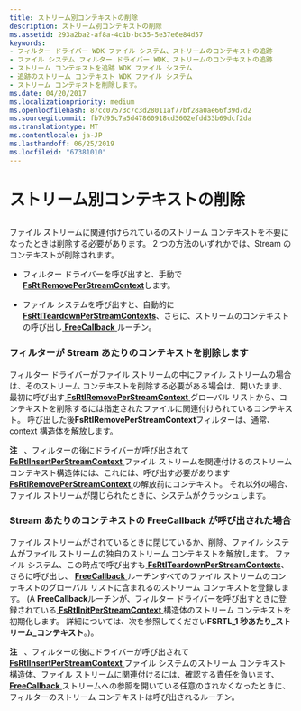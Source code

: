 ```yaml
---
title: ストリーム別コンテキストの削除
description: ストリーム別コンテキストの削除
ms.assetid: 293a2ba2-af8a-4c1b-bc35-5e37e6e84d57
keywords:
- フィルター ドライバー WDK ファイル システム、ストリームのコンテキストの追跡
- ファイル システム フィルター ドライバー WDK、ストリームのコンテキストの追跡
- ストリーム コンテキストを追跡 WDK ファイル システム
- 追跡のストリーム コンテキスト WDK ファイル システム
- ストリーム コンテキストを削除します。
ms.date: 04/20/2017
ms.localizationpriority: medium
ms.openlocfilehash: 87cc07573c7c3d28011af77bf28a0ae66f39d7d2
ms.sourcegitcommit: fb7d95c7a5d47860918cd3602efdd33b69dcf2da
ms.translationtype: MT
ms.contentlocale: ja-JP
ms.lasthandoff: 06/25/2019
ms.locfileid: "67381010"
---
```

# <a name="deleting-a-per-stream-context"></a>ストリーム別コンテキストの削除


## <span id="ddk_deleting_a_per_stream_context_if"></span><span id="DDK_DELETING_A_PER_STREAM_CONTEXT_IF"></span>


ファイル ストリームに関連付けられているのストリーム コンテキストを不要になったときは削除する必要があります。 2 つの方法のいずれかでは、Stream のコンテキストが削除されます。

-   フィルター ドライバーを呼び出すと、手動で[ **FsRtlRemovePerStreamContext**](https://msdn.microsoft.com/library/windows/hardware/ff547238)します。

-   ファイル システムを呼び出すと、自動的に[ **FsRtlTeardownPerStreamContexts**](https://msdn.microsoft.com/library/windows/hardware/ff547295)、さらに、ストリームのコンテキストの呼び出し[ **FreeCallback** ](https://msdn.microsoft.com/library/windows/hardware/ff547357)ルーチン。

### <a name="span-idwhenthefilterdeletestheper-streamcontextspanspan-idwhenthefilterdeletestheper-streamcontextspanspan-idwhenthefilterdeletestheper-streamcontextspanwhen-the-filter-deletes-the-per-stream-context"></a><span id="When_the_Filter_Deletes_the_Per-Stream_Context"></span><span id="when_the_filter_deletes_the_per-stream_context"></span><span id="WHEN_THE_FILTER_DELETES_THE_PER-STREAM_CONTEXT"></span>フィルターが Stream あたりのコンテキストを削除します

フィルター ドライバーがファイル ストリームの中にファイル ストリームの場合は、そのストリーム コンテキストを削除する必要がある場合は、開いたまま、最初に呼び出す[ **FsRtlRemovePerStreamContext** ](https://msdn.microsoft.com/library/windows/hardware/ff547238)グローバル リストから、コンテキストを削除するには指定されたファイルに関連付けられているコンテキスト。 呼び出した後**FsRtlRemovePerStreamContext**フィルターは、通常、context 構造体を解放します。

**注**   、フィルターの後にドライバーが呼び出されて[ **FsRtlInsertPerStreamContext** ](https://msdn.microsoft.com/library/windows/hardware/ff546194)ファイル ストリームを関連付けるのストリーム コンテキスト構造体には、これには、呼び出す必要があります[ **FsRtlRemovePerStreamContext** ](https://msdn.microsoft.com/library/windows/hardware/ff547238)の解放前にコンテキスト。 それ以外の場合、ファイル ストリームが閉じられたときに、システムがクラッシュします。

 

### <a name="span-idwhentheper-streamcontextsfreecallbackiscalledspanspan-idwhentheper-streamcontextsfreecallbackiscalledspanspan-idwhentheper-streamcontextsfreecallbackiscalledspanwhen-the-per-stream-contexts-freecallback-is-called"></a><span id="When_the_Per-Stream_Context_s_FreeCallback_Is_Called"></span><span id="when_the_per-stream_context_s_freecallback_is_called"></span><span id="WHEN_THE_PER-STREAM_CONTEXT_S_FREECALLBACK_IS_CALLED"></span>Stream あたりのコンテキストの FreeCallback が呼び出された場合

ファイル ストリームがされているときに閉じているか、削除、ファイル システムがファイル ストリームの独自のストリーム コンテキストを解放します。 ファイル システム、この時点で呼び出すも[ **FsRtlTeardownPerStreamContexts**](https://msdn.microsoft.com/library/windows/hardware/ff547295)、さらに呼び出し、 [ **FreeCallback** ](https://msdn.microsoft.com/library/windows/hardware/ff547357)ルーチンすべてのファイル ストリームのコンテキストのグローバル リストに含まれるのストリーム コンテキストを登録します。 (A **FreeCallback**ルーチンが、フィルター ドライバーを呼び出すときに登録されている[ **FsRtlInitPerStreamContext** ](https://docs.microsoft.com/windows-hardware/drivers/ddi/content/ntifs/nf-ntifs-fsrtlinitperstreamcontext)構造体のストリーム コンテキストを初期化します。 詳細については、次を参照してください**FSRTL\_1 秒あたり\_ストリーム\_コンテキスト**。)。

**注**   、フィルターの後にドライバーが呼び出されて[ **FsRtlInsertPerStreamContext** ](https://msdn.microsoft.com/library/windows/hardware/ff546194)ファイル システムのストリーム コンテキスト構造体、ファイル ストリームに関連付けるには、確認する責任を負います、 [ **FreeCallback** ](https://msdn.microsoft.com/library/windows/hardware/ff547357)ストリームへの参照を開いている任意のされなくなったときに、フィルターのストリーム コンテキストは呼び出されるルーチン。

 

 

 




